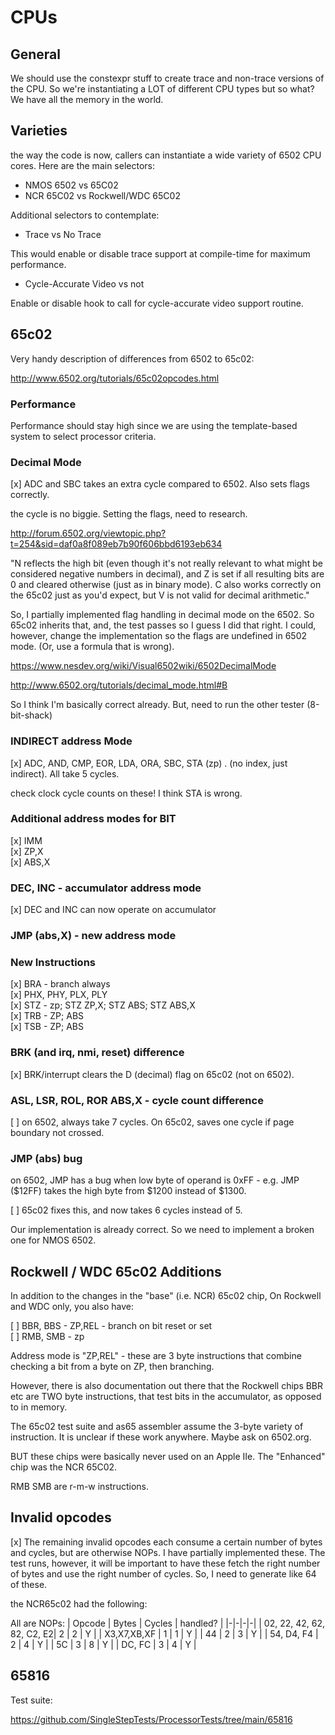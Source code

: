 # CPUs

## General

We should use the constexpr stuff to create trace and non-trace versions of the CPU. So we're instantiating a LOT of different CPU types but so what? We have all the memory in the world.

## Varieties

the way the code is now, callers can instantiate a wide variety of 6502 CPU cores. Here are the main selectors:

* NMOS 6502 vs 65C02
* NCR 65C02 vs Rockwell/WDC 65C02

Additional selectors to contemplate:

* Trace vs No Trace

This would enable or disable trace support at compile-time for maximum performance.

* Cycle-Accurate Video vs not

Enable or disable hook to call for cycle-accurate video support routine.

## 65c02

Very handy description of differences from 6502 to 65c02:

http://www.6502.org/tutorials/65c02opcodes.html

### Performance

Performance should stay high since we are using the template-based system to select processor criteria.

### Decimal Mode

[x] ADC and SBC takes an extra cycle compared to 6502. Also sets flags correctly.  

the cycle is no biggie. Setting the flags, need to research.

http://forum.6502.org/viewtopic.php?t=254&sid=daf0a8f089eb7b90f606bbd6193eb634

"N reflects the high bit (even though it's not really relevant to what might be considered negative numbers in decimal), and Z is set if all resulting bits are 0 and cleared otherwise (just as in binary mode). C also works correctly on the 65c02 just as you'd expect, but V is not valid for decimal arithmetic."

So, I partially implemented flag handling in decimal mode on the 6502. So 65c02 inherits that, and, the test passes so I guess I did that right. I could, however, change the implementation so the flags are undefined in 6502 mode. (Or, use a formula that is wrong).

https://www.nesdev.org/wiki/Visual6502wiki/6502DecimalMode

http://www.6502.org/tutorials/decimal_mode.html#B

So I think I'm basically correct already. But, need to run the other tester (8-bit-shack)

### INDIRECT address Mode

[x] ADC, AND, CMP, EOR, LDA, ORA, SBC, STA (zp) . (no index, just indirect). All take 5 cycles.

check clock cycle counts on these! I think STA is wrong.

### Additional address modes for BIT

[x] IMM  
[x] ZP,X  
[x] ABS,X  

### DEC, INC - accumulator address mode

[x] DEC and INC can now operate on accumulator  

### JMP (abs,X) - new address mode

### New Instructions

[x] BRA - branch always  
[x] PHX, PHY, PLX, PLY   
[x] STZ - zp; STZ ZP,X; STZ ABS; STZ ABS,X  
[x] TRB - ZP; ABS  
[x] TSB - ZP; ABS  


### BRK (and irq, nmi, reset) difference

[x] BRK/interrupt clears the D (decimal) flag on 65c02 (not on 6502).  


### ASL, LSR, ROL, ROR ABS,X - cycle count difference

[ ] on 6502, always take 7 cycles. On 65c02, saves one cycle if page boundary not crossed.  

### JMP (abs) bug

on 6502, JMP has a bug when low byte of operand is 0xFF - e.g. JMP ($12FF) takes the high byte from $1200 instead of $1300.

[ ] 65c02 fixes this, and now takes 6 cycles instead of 5.  

Our implementation is already correct. So we need to implement a broken one for NMOS 6502.

## Rockwell / WDC 65c02 Additions

In addition to the changes in the "base" (i.e. NCR) 65c02 chip, On Rockwell and WDC only, you also have:

[ ] BBR, BBS - ZP,REL - branch on bit reset or set  
[ ] RMB, SMB - zp  

Address mode is "ZP,REL" - these are 3 byte instructions that combine checking a bit from a byte on ZP, then branching.

However, there is also documentation out there that the Rockwell chips BBR etc are TWO byte instructions, that test bits in the accumulator, as opposed to in memory. 

The 65c02 test suite and as65 assembler assume the 3-byte variety of instruction. It is unclear if these work anywhere. Maybe ask on 6502.org.

BUT these chips were basically never used on an Apple IIe. The "Enhanced" chip was the NCR 65C02. 

RMB SMB are r-m-w instructions.


## Invalid opcodes

[x] The remaining invalid opcodes each consume a certain number of bytes and cycles, but are otherwise NOPs. I have partially implemented these. The test runs, however, it will be important to have these fetch the right number of bytes and use the right number of cycles. So, I need to generate like 64 of these.

the NCR65c02 had the following:

All are NOPs:
| Opcode | Bytes | Cycles | handled? |
|-|-|-|-|
| 02, 22, 42, 62, 82, C2, E2| 2 | 2 | Y |
| X3,X7,XB,XF | 1 | 1 | Y | 
| 44 | 2 | 3 | Y |
| 54, D4, F4 | 2 | 4 | Y |
| 5C | 3 | 8 | Y |
| DC, FC | 3 | 4 | Y |


## 65816

Test suite:

https://github.com/SingleStepTests/ProcessorTests/tree/main/65816

